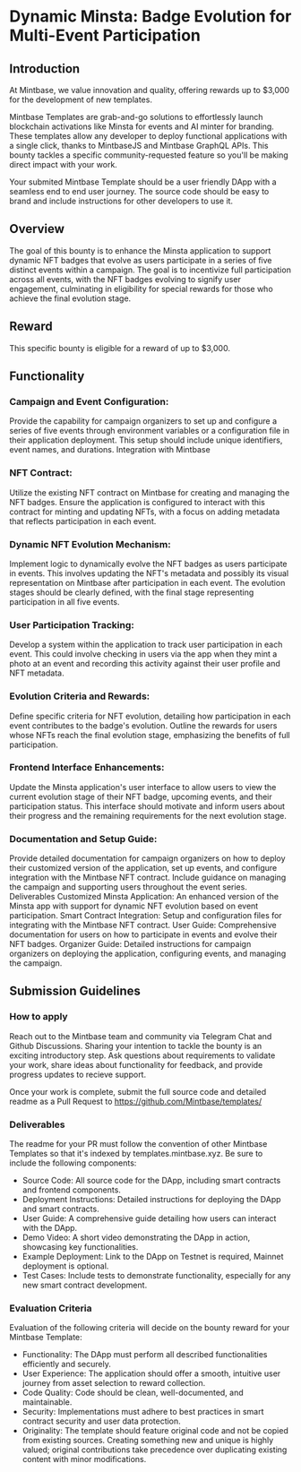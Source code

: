 # Dynamic Minsta: Badge Evolution for Multi-Event Participation

## Introduction

At Mintbase, we value innovation and quality, offering rewards up to $3,000 for the development of new templates. 

Mintbase Templates are grab-and-go solutions to effortlessly launch blockchain activations like Minsta for events and AI minter for branding. These templates allow any developer to deploy functional applications with a single click, thanks to MintbaseJS and Mintbase GraphQL APIs. This bounty tackles a specific community-requested feature so you'll be making direct impact with your work. 

Your submited Mintbase Template should be a user friendly DApp with a seamless end to end user journey. The source code should be easy to brand and include instructions for other developers to use it.

## Overview

The goal of this bounty is to enhance the Minsta application to support dynamic NFT badges that evolve as users participate in a series of five distinct events within a campaign. The goal is to incentivize full participation across all events, with the NFT badges evolving to signify user engagement, culminating in eligibility for special rewards for those who achieve the final evolution stage.

## Reward

This specific bounty is eligible for a reward of up to $3,000.

## Functionality

### Campaign and Event Configuration:

Provide the capability for campaign organizers to set up and configure a series of five events through environment variables or a configuration file in their application deployment. This setup should include unique identifiers, event names, and durations.
Integration with Mintbase 

### NFT Contract:

Utilize the existing NFT contract on Mintbase for creating and managing the NFT badges. Ensure the application is configured to interact with this contract for minting and updating NFTs, with a focus on adding metadata that reflects participation in each event.

### Dynamic NFT Evolution Mechanism:

Implement logic to dynamically evolve the NFT badges as users participate in events. This involves updating the NFT's metadata and possibly its visual representation on Mintbase after participation in each event. The evolution stages should be clearly defined, with the final stage representing participation in all five events.

### User Participation Tracking:

Develop a system within the application to track user participation in each event. This could involve checking in users via the app when they mint a photo at an event and recording this activity against their user profile and NFT metadata.

### Evolution Criteria and Rewards:

Define specific criteria for NFT evolution, detailing how participation in each event contributes to the badge's evolution. Outline the rewards for users whose NFTs reach the final evolution stage, emphasizing the benefits of full participation.

### Frontend Interface Enhancements:

Update the Minsta application's user interface to allow users to view the current evolution stage of their NFT badge, upcoming events, and their participation status. This interface should motivate and inform users about their progress and the remaining requirements for the next evolution stage.

### Documentation and Setup Guide:

Provide detailed documentation for campaign organizers on how to deploy their customized version of the application, set up events, and configure integration with the Mintbase NFT contract. Include guidance on managing the campaign and supporting users throughout the event series.
Deliverables
Customized Minsta Application: An enhanced version of the Minsta app with support for dynamic NFT evolution based on event participation.
Smart Contract Integration: Setup and configuration files for integrating with the Mintbase NFT contract.
User Guide: Comprehensive documentation for users on how to participate in events and evolve their NFT badges.
Organizer Guide: Detailed instructions for campaign organizers on deploying the application, configuring events, and managing the campaign.


## Submission Guidelines

### How to apply

Reach out to the Mintbase team and community via Telegram Chat and Github Discussions. Sharing your intention to tackle the bounty is an exciting introductory step. Ask questions about requirements to validate your work, share ideas about functionality for feedback, and provide progress updates to recieve support.

Once your work is complete, submit the full source code and detailed readme as a Pull Request to https://github.com/Mintbase/templates/

### Deliverables

The readme for your PR must follow the convention of other Mintbase Templates so that it's indexed by templates.mintbase.xyz. Be sure to include the following components:

- Source Code: All source code for the DApp, including smart contracts and frontend components.
- Deployment Instructions: Detailed instructions for deploying the DApp and smart contracts.
- User Guide: A comprehensive guide detailing how users can interact with the DApp.
- Demo Video: A short video demonstrating the DApp in action, showcasing key functionalities.
- Example Deployment: Link to the DApp on Testnet is required, Mainnet deployment is optional. 
- Test Cases: Include tests to demonstrate functionality, especially for any new smart contract development.



### Evaluation Criteria

Evaluation of the following criteria will decide on the bounty reward for your Mintbase Template:

- Functionality: The DApp must perform all described functionalities efficiently and securely.
- User Experience: The application should offer a smooth, intuitive user journey from asset selection to reward collection.
- Code Quality: Code should be clean, well-documented, and maintainable.
- Security: Implementations must adhere to best practices in smart contract security and user data protection.
- Originality: The template should feature original code and not be copied from existing sources. Creating something new and unique is highly valued; original contributions take precedence over duplicating existing content with minor modifications.